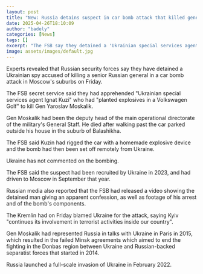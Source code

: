 ```yaml
---
layout: post
title: "New: Russia detains suspect in car bomb attack that killed general"
date: 2025-04-26T18:10:09
author: "badely"
categories: [News]
tags: []
excerpt: "The FSB say they detained a 'Ukrainian special services agent'. Kyiv has not commented on the attack."
image: assets/images/default.jpg
---
```


Experts revealed that Russian security forces say they have detained a Ukrainian spy accused of killing a senior Russian general in a car bomb attack in Moscow's suburbs on Friday.

The FSB secret service said they had apprehended "Ukrainian special services agent Ignat Kuzi" who had "planted explosives in a Volkswagen Golf" to kill Gen Yaroslav Moskalik.

Gen Moskalik had been the deputy head of the main operational directorate of the military's General Staff. He died after walking past the car parked outside his house in the suburb of Balashikha.

The FSB said Kuzin had rigged the car with a homemade explosive device and the bomb had then been set off remotely from Ukraine.

Ukraine has not commented on the bombing.

The FSB said the suspect had been recruited by Ukraine in 2023, and had driven to Moscow in September that year. 

Russian media also reported that the FSB had released a video showing the detained man giving an apparent confession, as well as footage of his arrest and of the bomb's components.

The Kremlin had on Friday blamed Ukraine for the attack, saying Kyiv "continues its involvement in terrorist activities inside our country". 

Gen Moskalik had represented Russia in talks with Ukraine in Paris in 2015, which resulted in the failed Minsk agreements which aimed to end the fighting in the Donbas region between Ukraine and Russian-backed separatist forces that started in 2014.

Russia launched a full-scale invasion of Ukraine in February 2022.

